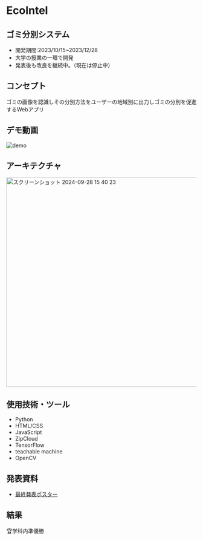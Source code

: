 # EcoIntel

## ゴミ分別システム
- 開発期間:2023/10/15~2023/12/28
- 大学の授業の一環で開発
- 発表後も改良を継続中。（現在は停止中）

## コンセプト
ゴミの画像を認識しその分別方法をユーザーの地域別に出力しゴミの分別を促進するWebアプリ

## デモ動画
![demo](https://github.com/user-attachments/assets/ca1f0831-b89c-4940-96a4-4bfe148ef1fa)


## アーキテクチャ
<img width="554" alt="スクリーンショット 2024-09-28 15 40 23" src="https://github.com/user-attachments/assets/c5219d04-d79c-4685-b0c7-6a2f2804ce10">

## 使用技術・ツール
- Python
- HTML/CSS
- JavaScript
- ZipCloud
- TensorFlow
- teachable machine
- OpenCV

## 発表資料
- [最終発表ポスター](presentation.md)

## 結果
🏆学科内準優勝
